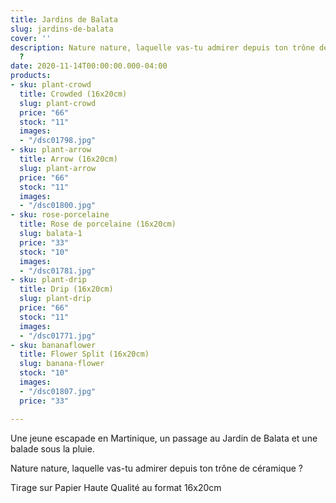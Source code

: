 ```yaml
---
title: Jardins de Balata
slug: jardins-de-balata
cover: ''
description: Nature nature, laquelle vas-tu admirer depuis ton trône de céramique
  ?
date: 2020-11-14T00:00:00.000-04:00
products:
- sku: plant-crowd
  title: Crowded (16x20cm)
  slug: plant-crowd
  price: "66"
  stock: "11"
  images:
  - "/dsc01798.jpg"
- sku: plant-arrow
  title: Arrow (16x20cm)
  slug: plant-arrow
  price: "66"
  stock: "11"
  images:
  - "/dsc01800.jpg"
- sku: rose-porcelaine
  title: Rose de porcelaine (16x20cm)
  slug: balata-1
  price: "33"
  stock: "10"
  images:
  - "/dsc01781.jpg"
- sku: plant-drip
  title: Drip (16x20cm)
  slug: plant-drip
  price: "66"
  stock: "11"
  images:
  - "/dsc01771.jpg"
- sku: bananaflower
  title: Flower Split (16x20cm)
  slug: banana-flower
  stock: "10"
  images:
  - "/dsc01807.jpg"
  price: "33"

---
```

Une jeune escapade en Martinique, un passage au Jardin de Balata et une balade sous la pluie.

Nature nature, laquelle vas-tu admirer depuis ton trône de céramique ?
   

Tirage sur Papier Haute Qualité au format 16x20cm